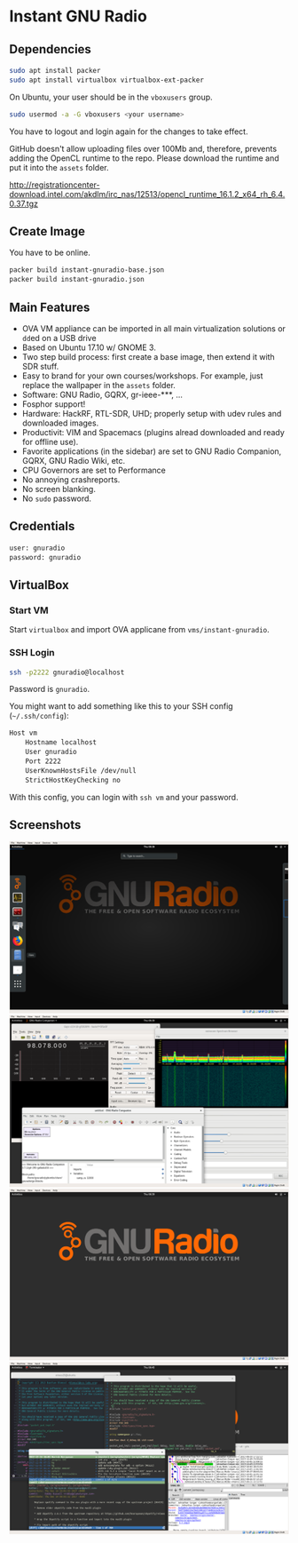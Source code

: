 # Instant GNU Radio

## Dependencies

```bash
sudo apt install packer
sudo apt install virtualbox virtualbox-ext-packer
```

On Ubuntu, your user should be in the `vboxusers` group.

``` bash
sudo usermod -a -G vboxusers <your username>
```

You have to logout and login again for the changes to take effect.

GitHub doesn't allow uploading files over 100Mb and, therefore, prevents adding the OpenCL runtime to the repo.
Please download the runtime and put it into the `assets` folder.

http://registrationcenter-download.intel.com/akdlm/irc_nas/12513/opencl_runtime_16.1.2_x64_rh_6.4.0.37.tgz


## Create Image

You have to be online.

``` bash
packer build instant-gnuradio-base.json
packer build instant-gnuradio.json
```

## Main Features

- OVA VM appliance can be imported in all main virtualization solutions or `dd`ed on a USB drive
- Based on Ubuntu 17.10 w/ GNOME 3.
- Two step build process: first create a base image, then extend it with SDR stuff.
- Easy to brand for your own courses/workshops. For example, just replace the wallpaper in the `assets` folder.
- Software: GNU Radio, GQRX, gr-ieee-***, ...
- Fosphor support!
- Hardware: HackRF, RTL-SDR, UHD; properly setup with udev rules and downloaded images.
- Productivit: VIM and Spacemacs (plugins alread downloaded and ready for offline use).
- Favorite applications (in the sidebar) are set to GNU Radio Companion, GQRX, GNU Radio Wiki, etc.
- CPU Governors are set to Performance
- No annoying crashreports.
- No screen blanking.
- No `sudo` password.

## Credentials

``` bash
user: gnuradio
password: gnuradio
```

## VirtualBox

### Start VM

Start `virtualbox` and import OVA applicane from `vms/instant-gnuradio`.

### SSH Login

``` bash
ssh -p2222 gnuradio@localhost
```

Password is `gnuradio`.

You might want to add something like this to your SSH config (`~/.ssh/config`):

``` bash
Host vm
	Hostname localhost
	User gnuradio
	Port 2222
	UserKnownHostsFile /dev/null
	StrictHostKeyChecking no
```

With this config, you can login with `ssh vm` and your password.

## Screenshots
![Screenshot](screen1.png?raw=true)
![Screenshot](screen2.png?raw=true)
![Screenshot](screen3.png?raw=true)
![Screenshot](screen4.png)
